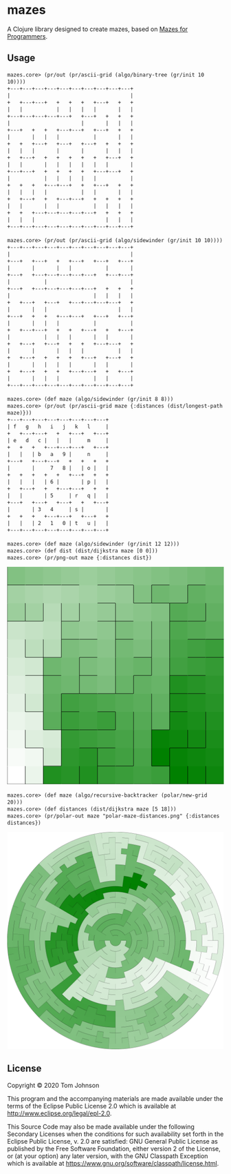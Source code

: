# mazes

A Clojure library designed to create mazes, based on [Mazes for Programmers](http://www.mazesforprogrammers.com/).

## Usage

```
mazes.core> (pr/out (pr/ascii-grid (algo/binary-tree (gr/init 10 10))))
+---+---+---+---+---+---+---+---+---+---+
|                                       |
+   +---+---+   +   +   +   +---+   +   +
|   |           |   |   |   |       |   |
+---+---+---+---+---+   +---+   +   +   +
|                       |       |   |   |
+---+   +   +   +---+---+   +---+   +   +
|       |   |   |           |       |   |
+   +   +---+   +---+   +---+   +   +   +
|   |   |       |       |       |   |   |
+   +---+   +   +   +   +   +   +---+   +
|   |       |   |   |   |   |   |       |
+---+---+   +   +   +   +   +---+---+   +
|           |   |   |   |   |           |
+   +   +   +---+---+   +   +---+   +   +
|   |   |   |           |   |       |   |
+   +---+   +   +---+---+   +   +   +   +
|   |       |   |           |   |   |   |
+   +   +---+---+---+---+---+   +   +   +
|   |   |                       |   |   |
+---+---+---+---+---+---+---+---+---+---+

mazes.core> (pr/out (pr/ascii-grid (algo/sidewinder (gr/init 10 10))))
+---+---+---+---+---+---+---+---+---+---+
|                                       |
+---+   +---+   +   +---+   +---+   +---+
|       |       |   |           |       |
+---+   +---+---+---+---+---+   +---+---+
|           |                           |
+---+   +---+---+---+---+---+   +   +   +
|                           |   |   |   |
+   +---+   +---+   +---+---+---+---+   +
|       |   |                       |   |
+---+   +   +   +---+---+   +---+   +---+
|       |   |   |           |           |
+   +---+---+   +   +   +---+   +   +---+
|           |   |   |       |   |       |
+   +---+   +---+   +   +   +---+---+   +
|       |       |   |   |           |   |
+   +---+   +   +   +   +---+   +---+   +
|       |   |   |   |       |   |       |
+   +---+   +   +   +---+---+   +   +---+
|       |   |   |           |   |       |
+---+---+---+---+---+---+---+---+---+---+

mazes.core> (def maze (algo/sidewinder (gr/init 8 8)))
mazes.core> (pr/out (pr/ascii-grid maze {:distances (dist/longest-path maze)}))
+---+---+---+---+---+---+---+---+
| f   g   h   i   j   k   l     |
+   +---+---+   +   +---+   +---+
| e   d   c |   |   |     m     |
+   +   +   +---+---+---+   +---+
|   |   | b   a   9 |     n     |
+---+   +---+---+   +   +   +   +
|       |     7   8 |   | o |   |
+   +   +   +   +   +---+   +   +
|   |   |   | 6 |       | p |   |
+   +---+   +   +---+---+   +   +
|   |       | 5     | r   q |   |
+---+   +---+   +---+   +   +---+
|       | 3   4     | s |       |
+   +   +   +---+---+   +---+   +
|   |   | 2   1   0 | t   u |   |
+---+---+---+---+---+---+---+---+

mazes.core> (def maze (algo/sidewinder (gr/init 12 12)))
mazes.core> (def dist (dist/dijkstra maze [0 0]))
mazes.core> (pr/png-out maze {:distances dist})
```

![Sidewinder coloured](https://github.com/tbtommyb/mazes/blob/master/images/sidewinder.png?raw=true)

```
mazes.core> (def maze (algo/recursive-backtracker (polar/new-grid 20)))
mazes.core> (def distances (dist/dijkstra maze [5 18]))
mazes.core> (pr/polar-out maze "polar-maze-distances.png" {:distances distances})
```

![Polar coloured](https://github.com/tbtommyb/mazes/blob/polar/images/polar-maze-distances.png?raw=true)

## License

Copyright © 2020 Tom Johnson

This program and the accompanying materials are made available under the
terms of the Eclipse Public License 2.0 which is available at
http://www.eclipse.org/legal/epl-2.0.

This Source Code may also be made available under the following Secondary
Licenses when the conditions for such availability set forth in the Eclipse
Public License, v. 2.0 are satisfied: GNU General Public License as published by
the Free Software Foundation, either version 2 of the License, or (at your
option) any later version, with the GNU Classpath Exception which is available
at https://www.gnu.org/software/classpath/license.html.
